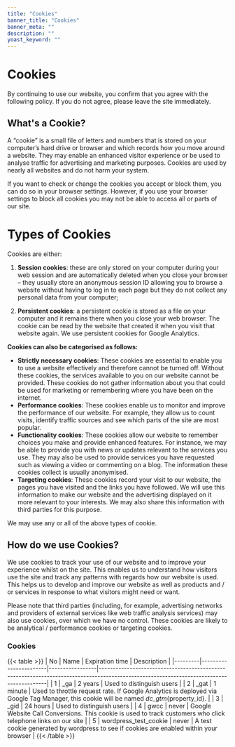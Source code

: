```yaml
---
title: "Cookies"
banner_title: "Cookies"
banner_meta: ""
description: ""
yoast_keyword: ""
---
```


# Cookies

By continuing to use our website, you confirm that you agree with the following policy. If you do not agree, please leave the site immediately.

## What's a Cookie?
A “cookie” is a small file of letters and numbers that is stored on your computer’s hard drive or browser and which records how you move around a website. They may enable an enhanced visitor experience or be used to analyse traffic for advertising and marketing purposes. Cookies are used by nearly all websites and do not harm your system.

If you want to check or change the cookies you accept or block them, you can do so in your browser settings. However, if you use your browser settings to block all cookies you may not be able to access all or parts of our site.

# Types of Cookies
Cookies are either:

1. **Session cookies**: these are only stored on your computer during your web session and are automatically deleted when you close your browser – they usually store an anonymous session ID allowing you to browse a website without having to log in to each page but they do not collect any personal data from your computer;

2. **Persistent cookies**: a persistent cookie is stored as a file on your computer and it remains there when you close your web browser. The cookie can be read by the website that created it when you visit that website again. We use persistent cookies for Google Analytics.

**Cookies can also be categorised as follows:**

- **Strictly necessary cookies**: These cookies are essential to enable you to use a website effectively and therefore cannot be turned off. Without these cookies, the services available to you on our website cannot be provided. These cookies do not gather information about you that could be used for marketing or remembering where you have been on the internet.
- **Performance cookies**: These cookies enable us to monitor and improve the performance of our website. For example, they allow us to count visits, identify traffic sources and see which parts of the site are most popular.
- **Functionality cookies**: These cookies allow our website to remember choices you make and provide enhanced features. For instance, we may be able to provide you with news or updates relevant to the services you use. They may also be used to provide services you have requested such as viewing a video or commenting on a blog. The information these cookies collect is usually anonymised.
- **Targeting cookies**: These cookies record your visit to our website, the pages you have visited and the links you have followed. We will use this information to make our website and the advertising displayed on it more relevant to your interests. We may also share this information with third parties for this purpose.

We may use any or all of the above types of cookie.

## How do we use Cookies?
We use cookies to track your use of our website and to improve your experience whilst on the site. This enables us to understand how visitors use the site and track any patterns with regards how our website is used. This helps us to develop and improve our website as well as products and / or services in response to what visitors might need or want.

Please note that third parties (including, for example, advertising networks and providers of external services like web traffic analysis services) may also use cookies, over which we have no control. These cookies are likely to be analytical / performance cookies or targeting cookies.

### Cookies

{{< table >}}
| No      | Name                  | Expiration time | Description                                                                                                                             |
|---------|-----------------------|-----------------|-----------------------------------------------------------------------------------------------------------------------------------------|
| 1       | _ga                   | 2 years         | Used to distinguish users                                                                                                               |
| 2       | _gat                  | 1 minute        | Used to throttle request rate. If Google Analytics is deployed via Google Tag Manager, this cookie will be named _dc_gtm_{property_id}. |
| 3       | _gid                  | 24 hours        | Used to distinguish users                                                                                                               |
| 4       | gwcc                  | never           | Google Website Call Conversions. This cookie is used to track customers who click telephone links on our site                           |
| 5       | wordpress_test_cookie | never           | A test cookie generated by wordpress to see if cookies are enabled within your browser                                                  |
{{< /table >}}